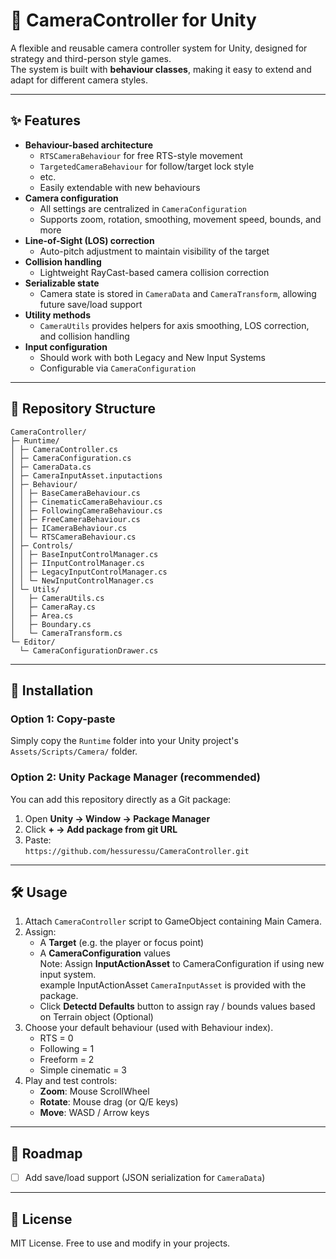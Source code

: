# 🎥 CameraController for Unity

A flexible and reusable camera controller system for Unity, designed for strategy and third-person style games.  
The system is built with **behaviour classes**, making it easy to extend and adapt for different camera styles.

---

## ✨ Features

- **Behaviour-based architecture**
  - `RTSCameraBehaviour` for free RTS-style movement  
  - `TargetedCameraBehaviour` for follow/target lock style  
  - etc.
  - Easily extendable with new behaviours  
- **Camera configuration**  
  - All settings are centralized in `CameraConfiguration`  
  - Supports zoom, rotation, smoothing, movement speed, bounds, and more  
- **Line-of-Sight (LOS) correction**  
  - Auto-pitch adjustment to maintain visibility of the target  
- **Collision handling**  
  - Lightweight RayCast-based camera collision correction  
- **Serializable state**  
  - Camera state is stored in `CameraData` and `CameraTransform`, allowing future save/load support  
- **Utility methods**  
  - `CameraUtils` provides helpers for axis smoothing, LOS correction, and collision handling  
- **Input configuration**  
  - Should work with both Legacy and New Input Systems  
  - Configurable via `CameraConfiguration`  

---

## 📂 Repository Structure

```
CameraController/
├─ Runtime/
│ ├─ CameraController.cs
│ ├─ CameraConfiguration.cs
│ ├─ CameraData.cs
│ ├─ CameraInputAsset.inputactions
│ ├─ Behaviour/
│ │ ├─ BaseCameraBehaviour.cs
│ │ ├─ CinematicCameraBehaviour.cs
│ │ ├─ FollowingCameraBehaviour.cs
│ │ ├─ FreeCameraBehaviour.cs
│ │ ├─ ICameraBehaviour.cs
│ │ └─ RTSCameraBehaviour.cs
│ ├─ Controls/
│ │ ├─ BaseInputControlManager.cs
│ │ ├─ IInputControlManager.cs
│ │ ├─ LegacyInputControlManager.cs
│ │ └─ NewInputControlManager.cs
│ └─ Utils/
│   ├─ CameraUtils.cs
│   ├─ CameraRay.cs
│   ├─ Area.cs
│   ├─ Boundary.cs
│   └─ CameraTransform.cs
└─ Editor/
  └─ CameraConfigurationDrawer.cs
```

---

## 🚀 Installation

### Option 1: Copy-paste
Simply copy the `Runtime` folder into your Unity project's `Assets/Scripts/Camera/` folder.

### Option 2: Unity Package Manager (recommended)
You can add this repository directly as a Git package:

1. Open **Unity → Window → Package Manager**  
2. Click **+ → Add package from git URL**  
3. Paste:  
   `https://github.com/hessuressu/CameraController.git`

---

## 🛠️ Usage

1. Attach `CameraController` script to GameObject containing Main Camera.  
2. Assign:  
   - A **Target** (e.g. the player or focus point)  
   - A **CameraConfiguration** values  
     Note: Assign **InputActionAsset** to CameraConfiguration if using new input system.  
     example InputActionAsset `CameraInputAsset` is provided with the package.
   - Click **Detectd Defaults** button to assign ray / bounds values based on Terrain object (Optional)
3. Choose your default behaviour (used with Behaviour index).
   - RTS = 0
   - Following = 1
   - Freeform = 2
   - Simple cinematic = 3
4. Play and test controls:  
   - **Zoom**: Mouse ScrollWheel  
   - **Rotate**: Mouse drag (or Q/E keys)  
   - **Move**: WASD / Arrow keys  

---

## 🔮 Roadmap

- [ ] Add save/load support (JSON serialization for `CameraData`)  

---

## 📜 License

MIT License. Free to use and modify in your projects.
